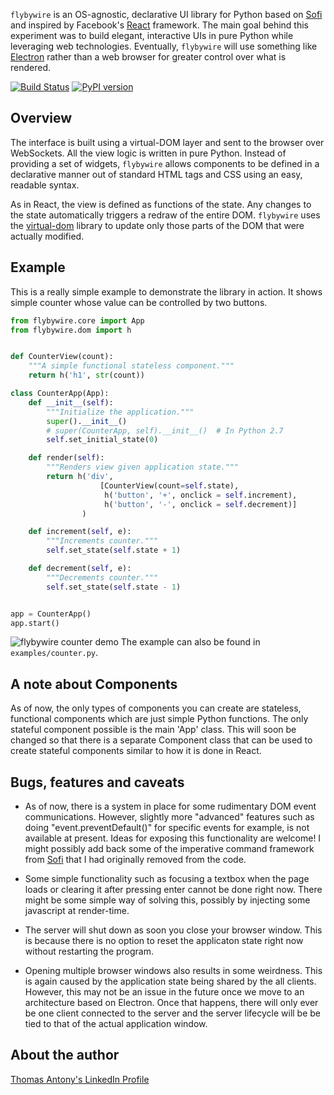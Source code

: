 `flybywire` is an OS-agnostic, declarative UI library for Python based on [Sofi](https://github.com/tryexceptpass/sofi) and inspired by Facebook's [React](https://facebook.github.io/react/) framework. The main goal behind this experiment was to build elegant, interactive UIs in pure Python while leveraging web technologies. Eventually, `flybywire` will use something like [Electron](http://electron.atom.io/) rather than a web browser for greater control over what is rendered.

[![Build Status](https://travis-ci.org/thomasantony/flybywire.svg?branch=master)](https://travis-ci.org/thomasantony/flybywire)
[![PyPI version](https://badge.fury.io/py/flybywire.svg)](https://badge.fury.io/py/flybywire)

Overview
--------
The interface is built using a virtual-DOM layer and sent to the browser over WebSockets. All the view logic is written in pure Python. Instead of providing a set of widgets, `flybywire` allows components to be defined in a declarative manner out of standard HTML tags and CSS using an easy, readable syntax.

As in React, the view is defined as functions of the state. Any changes to the state automatically triggers a redraw of the entire DOM. `flybywire` uses the [virtual-dom](https://github.com/Matt-Esch/virtual-dom) library to update only those parts of the DOM that were actually modified.

Example
-------
This is a really simple example to demonstrate the library in action. It shows simple counter whose value can be controlled by two buttons.

```python
from flybywire.core import App
from flybywire.dom import h


def CounterView(count):
    """A simple functional stateless component."""
    return h('h1', str(count))

class CounterApp(App):
    def __init__(self):
        """Initialize the application."""
        super().__init__()
        # super(CounterApp, self).__init__()  # In Python 2.7
        self.set_initial_state(0)

    def render(self):
        """Renders view given application state."""
        return h('div',
                    [CounterView(count=self.state),
                     h('button', '+', onclick = self.increment),
                     h('button', '-', onclick = self.decrement)]
                )

    def increment(self, e):
        """Increments counter."""
        self.set_state(self.state + 1)

    def decrement(self, e):
        """Decrements counter."""
        self.set_state(self.state - 1)


app = CounterApp()
app.start()
```

![flybywire counter demo](https://giant.gfycat.com/HilariousCarefreeAnchovy.gif)
The example can also be found in `examples/counter.py`.


A note about Components
-----------------------
As of now, the only types of components you can create are stateless, functional components which are just simple Python functions. The only stateful component possible is the main 'App' class. This will soon be changed so that there is a separate Component class that can be used to create stateful components similar to how it is done in React.


Bugs, features and caveats
--------------------------
- As of now, there is a system in place for some rudimentary DOM event communications. However, slightly more "advanced" features such as doing "event.preventDefault()" for specific events for example, is not available at present. Ideas for exposing this functionality are welcome! I might possibly add back some of the imperative command framework from [Sofi](https://github.com/tryexceptpass/sofi) that I had originally removed from the code.

- Some simple functionality such as focusing a textbox when the page loads or clearing it after pressing enter cannot be done right now. There might be some simple way of solving this, possibly by injecting some javascript at render-time.

- The server will shut down as soon you close your browser window. This is because there is no option to reset the applicaton state right now without restarting the program.

- Opening multiple browser windows also results in some weirdness. This is again caused by the application state being shared by the all clients. However, this may not be an issue in the future once we move to an architecture based on Electron. Once that happens, there will only ever be one client connected to the server and the server lifecycle will be be tied to that of the actual application window.

About the author
----------------
[Thomas Antony's LinkedIn Profile](https://www.linkedin.com/in/thomasantony)
